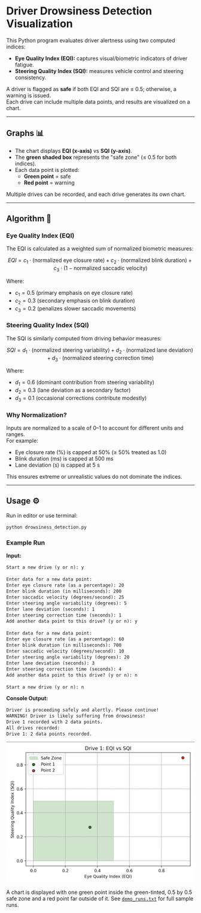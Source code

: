 # Driver Drowsiness Detection Visualization

This Python program evaluates driver alertness using two computed indices:  

- **Eye Quality Index (EQI):** captures visual/biometric indicators of driver fatigue.  
- **Steering Quality Index (SQI):** measures vehicle control and steering consistency.  

A driver is flagged as **safe** if both EQI and SQI are ≤ 0.5; otherwise, a warning is issued.  
Each drive can include multiple data points, and results are visualized on a chart.

---

## Graphs 📊

- The chart displays **EQI (x-axis)** vs **SQI (y-axis)**.  
- The **green shaded box** represents the "safe zone" (≤ 0.5 for both indices).  
- Each data point is plotted:
  - **Green point** = safe  
  - **Red point** = warning  

Multiple drives can be recorded, and each drive generates its own chart.

---

## Algorithm 🔢

### Eye Quality Index (EQI)

The EQI is calculated as a weighted sum of normalized biometric measures:

$$
EQI = c_{1} \cdot (\text{normalized eye closure rate})
    + c_{2} \cdot (\text{normalized blink duration})
    + c_{3} \cdot (1 - \text{normalized saccadic velocity})
$$

Where:  
- $c_{1} = 0.5$ (primary emphasis on eye closure rate)  
- $c_{2} = 0.3$ (secondary emphasis on blink duration)  
- $c_{3} = 0.2$ (penalizes slower saccadic movements)  

### Steering Quality Index (SQI)

The SQI is similarly computed from driving behavior measures:

$$
SQI = d_{1} \cdot (\text{normalized steering variability})
    + d_{2} \cdot (\text{normalized lane deviation})
    + d_{3} \cdot (\text{normalized steering correction time})
$$

Where:  
- $d_{1} = 0.6$ (dominant contribution from steering variability)  
- $d_{2} = 0.3$ (lane deviation as a secondary factor)  
- $d_{3} = 0.1$ (occasional corrections contribute modestly)  

### Why Normalization?

Inputs are normalized to a scale of 0–1 to account for different units and ranges.  
For example:
- Eye closure rate (%) is capped at 50% (≥ 50% treated as 1.0)
- Blink duration (ms) is capped at 500 ms
- Lane deviation (s) is capped at 5 s

This ensures extreme or unrealistic values do not dominate the indices.

---

## Usage ⚙️

Run in editor or use terminal:
```bash
python drowsiness_detection.py
```

### Example Run

**Input:**
```
Start a new drive (y or n): y

Enter data for a new data point:
Enter eye closure rate (as a percentage): 20
Enter blink duration (in milliseconds): 200
Enter saccadic velocity (degrees/second): 25
Enter steering angle variability (degrees): 5
Enter lane deviation (seconds): 1
Enter steering correction time (seconds): 1
Add another data point to this drive? (y or n): y

Enter data for a new data point:
Enter eye closure rate (as a percentage): 60
Enter blink duration (in milliseconds): 700
Enter saccadic velocity (degrees/second): 10
Enter steering angle variability (degrees): 20
Enter lane deviation (seconds): 3
Enter steering correction time (seconds): 4
Add another data point to this drive? (y or n): n

Start a new drive (y or n): n
```

**Console Output:**
```
Driver is proceeding safely and alertly. Please continue!
WARNING! Driver is likely suffering from drowsiness!
Drive 1 recorded with 2 data points.
All drives recorded:
Drive 1: 2 data points recorded.
```

![Example Run Graph](./example_graph.png)

A chart is displayed with one green point inside the green-tinted, 0.5 by 0.5 safe zone and a red point far outside of it. See [`demo_runs.txt`](demo_runs.txt) for full sample runs.

